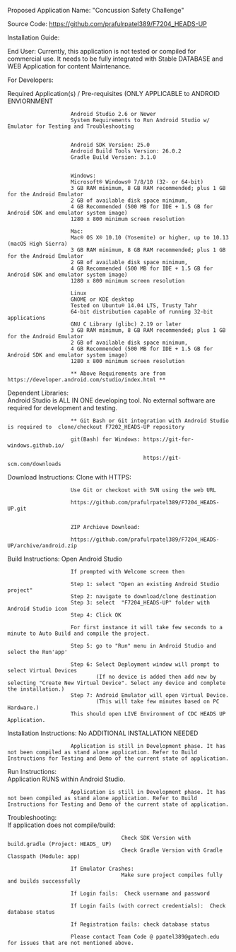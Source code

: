 Proposed Application Name: "Concussion Safety Challenge" 

Source Code: https://github.com/prafulrpatel389/F7204_HEADS-UP

Installation Guide:

End User: 
Currently, this application is not tested or compiled for commercial use. It needs to be fully integrated with Stable DATABASE and WEB Application for content Maintenance.


For Developers:

Required Application(s) / Pre-requisites (ONLY APPLICABLE to ANDROID ENVIORNMENT


						Android Studio 2.6 or Newer
						System Requirements to Run Android Studio w/ Emulator for Testing and Troubleshooting


						Android SDK Version: 25.0 
						Android Build Tools Version: 26.0.2
						Gradle Build Version: 3.1.0


						Windows:
						Microsoft® Windows® 7/8/10 (32- or 64-bit)
						3 GB RAM minimum, 8 GB RAM recommended; plus 1 GB for the Android Emulator
						2 GB of available disk space minimum,
						4 GB Recommended (500 MB for IDE + 1.5 GB for Android SDK and emulator system image)
						1280 x 800 minimum screen resolution

						Mac:
						Mac® OS X® 10.10 (Yosemite) or higher, up to 10.13 (macOS High Sierra)
						3 GB RAM minimum, 8 GB RAM recommended; plus 1 GB for the Android Emulator
						2 GB of available disk space minimum,
						4 GB Recommended (500 MB for IDE + 1.5 GB for Android SDK and emulator system image)
						1280 x 800 minimum screen resolution

						Linux
						GNOME or KDE desktop
						Tested on Ubuntu® 14.04 LTS, Trusty Tahr
						64-bit distribution capable of running 32-bit applications
						GNU C Library (glibc) 2.19 or later
						3 GB RAM minimum, 8 GB RAM recommended; plus 1 GB for the Android Emulator
						2 GB of available disk space minimum,
						4 GB Recommended (500 MB for IDE + 1.5 GB for Android SDK and emulator system image)
						1280 x 800 minimum screen resolution

						** Above Requirements are from https://developer.android.com/studio/index.html **


Dependent Libraries:	
						Android Studio is ALL IN ONE developing tool. No external software are required for development and testing. 

						** Git Bash or Git integration with Android Studio is required to  clone/checkout F7202_HEADS-UP repository

						git(Bash) for Windows: https://git-for-windows.github.io/

											   https://git-scm.com/downloads

Download Instructions: 
						Clone with HTTPS:

						Use Git or checkout with SVN using the web URL

						https://github.com/prafulrpatel389/F7204_HEADS-UP.git


						ZIP Archieve Download:

						https://github.com/prafulrpatel389/F7204_HEADS-UP/archive/android.zip

Build Instructions:  	Open Android Studio

						If prompted with Welcome screen then 

						Step 1: select "Open an existing Android Studio project"
						Step 2: navigate to download/clone destination
						Step 3: select  "F7204_HEADS-UP" folder with Android Studio icon
						Step 4: Click OK 

						For first instance it will take few seconds to a minute to Auto Build and compile the project.

						Step 5: go to "Run" menu in Android Studio and select the Run'app'

						Step 6: Select Deployment window will prompt to select Virtual Devices
								(If no device is added then add new by selecting "Create New Virtual Device". Select any device and complete the installation.)
						Step 7: Android Emulator will open Virtual Device.
								(This will take few minutes based on PC Hardware.)
						This should open LIVE Environment of CDC HEADS UP Application.

Installation Instructions: 
						No ADDITIONAL INSTALLATION NEEDED

						Application is still in Development phase. It has not been compiled as stand alone application. Refer to Build Instructions for Testing and Demo of the current state of application.

Run Instructions: 		
						Application RUNS within Android Studio.

						Application is still in Development phase. It has not been compiled as stand alone application. Refer to Build Instructions for Testing and Demo of the current state of application.

Troubleshooting:		
						If application does not compile/build: 

										Check SDK Version with build.gradle (Project: HEADS_ UP)
										Check Gradle Version with Gradle Classpath (Module: app)

						If Emulator Crashes:
										Make sure project compiles fully and builds successfully

						If Login fails:  Check username and password

						If Login fails (with correct credentials):  Check database status

						If Registration fails: check database status

						Please contact Team Code @ ppatel389@gatech.edu for issues that are not mentioned above.

